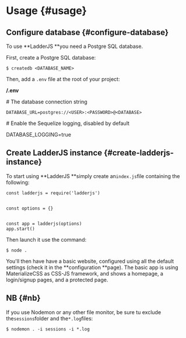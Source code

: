 # Usage {#usage}

## Configure database {#configure-database}

To use **LadderJS **you need a Postgre SQL database.

First, create a Postgre SQL database:

```
$ createdb <DATABASE_NAME>
```

Then, add a `.env` file at the root of your project:

**/.env**

\# The database connection string

```
DATABASE_URL=postgres://<USER>:<PASSWORD>@<DATABASE>
```



\# Enable the Sequelize logging, disabled by default

DATABASE\_LOGGING=true



## Create LadderJS instance {#create-ladderjs-instance}

To start using **LadderJS **simply create an`index.js`file containing the following:

```
const ladderjs = require('ladderjs')


const options = {}


const app = ladderjs(options)
app.start()

```

Then launch it use the command:

```
$ node .

```

You'll then have have a basic website, configured using all the default settings \(check it in the **configuration **page\). The basic app is using MaterializeCSS as CSS-JS framework, and shows a homepage, a login/signup pages, and a protected page.

## NB {#nb}

If you use Nodemon or any other file monitor, be sure tu exclude the`sessions`folder and the`*.log`files:

```
$ nodemon . -i sessions -i *.log
```



